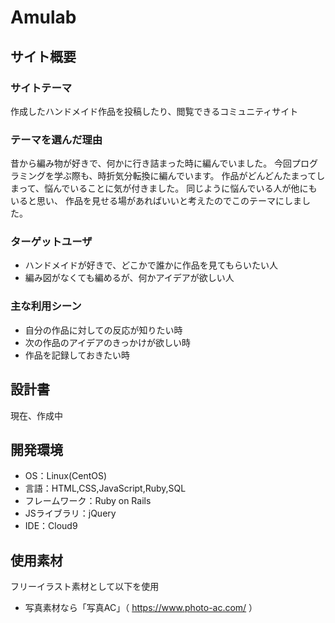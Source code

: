 # Amulab

## サイト概要

### サイトテーマ
作成したハンドメイド作品を投稿したり、閲覧できるコミュニティサイト

### テーマを選んだ理由
昔から編み物が好きで、何かに行き詰まった時に編んでいました。
今回プログラミングを学ぶ際も、時折気分転換に編んでいます。
作品がどんどんたまってしまって、悩んでいることに気が付きました。
同じように悩んでいる人が他にもいると思い、
作品を見せる場があればいいと考えたのでこのテーマにしました。

### ターゲットユーザ
- ハンドメイドが好きで、どこかで誰かに作品を見てもらいたい人
- 編み図がなくても編めるが、何かアイデアが欲しい人

### 主な利用シーン
- 自分の作品に対しての反応が知りたい時
- 次の作品のアイデアのきっかけが欲しい時
- 作品を記録しておきたい時

## 設計書
現在、作成中

## 開発環境
- OS：Linux(CentOS)
- 言語：HTML,CSS,JavaScript,Ruby,SQL
- フレームワーク：Ruby on Rails
- JSライブラリ：jQuery
- IDE：Cloud9

## 使用素材
フリーイラスト素材として以下を使用
- 写真素材なら「写真AC」（ https://www.photo-ac.com/ ）
